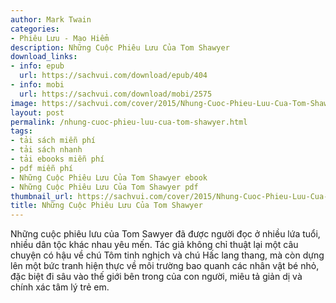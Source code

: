 ```yaml
---
author: Mark Twain
categories:
- Phiêu Lưu - Mạo Hiểm
description: Những Cuộc Phiêu Lưu Của Tom Shawyer
download_links:
- info: epub
  url: https://sachvui.com/download/epub/404
- info: mobi
  url: https://sachvui.com/download/mobi/2575
image: https://sachvui.com/cover/2015/Nhung-Cuoc-Phieu-Luu-Cua-Tom-Shawyer.jpg
layout: post
permalink: /nhung-cuoc-phieu-luu-cua-tom-shawyer.html
tags:
- tải sách miễn phí
- tải sách nhanh
- tải ebooks miễn phí
- pdf miễn phí
- Những Cuộc Phiêu Lưu Của Tom Shawyer ebook
- Những Cuộc Phiêu Lưu Của Tom Shawyer pdf
thumbnail_url: https://sachvui.com/cover/2015/Nhung-Cuoc-Phieu-Luu-Cua-Tom-Shawyer.jpg
title: Những Cuộc Phiêu Lưu Của Tom Shawyer
---
```


 <div class="item-desc text-justify"> <p>Những cuộc phiêu lưu của Tom Sawyer đã được người đọc ở nhiều lứa tuổi, nhiều dân tộc khác nhau yêu mến. Tác giả không chỉ thuật lại một câu chuyện có hậu về chú Tôm tinh nghịch và chú Hấc lang thang, mà còn dựng lên một bức tranh hiện thực về môi trường bao quanh các nhân vật bé nhỏ, đặc biệt đi sâu vào thế giới bên trong của con người, miêu tả giản dị và chính xác tâm lý trẻ em.</p> </div>